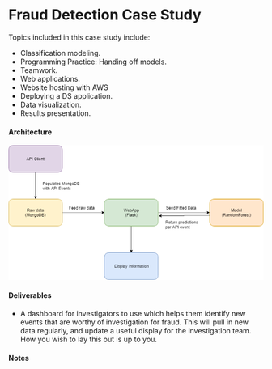 # Fraud Detection Case Study

Topics included in this case study include:
* Classification modeling.
* Programming Practice: Handing off models.
* Teamwork.
* Web applications.
* Website hosting with AWS
* Deploying a DS application.
* Data visualization.
* Results presentation.

#### Architecture
![Architecture of web app](img/architecture.png)


#### Deliverables

* A dashboard for investigators to use which helps them identify new events that are worthy of investigation for fraud.  This will pull in new data regularly, and update a useful display for the investigation team.  How you wish to lay this out is up to you.

#### Notes
